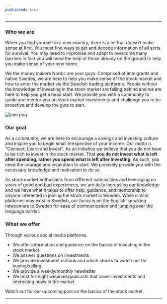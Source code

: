 ```yaml
---
published: true
---
```

---
### Who we are

When you find yourself in a new country, there is a lot that doesn’t make sense at first. You must find ways to get and decode information of all sorts for survival. You may need to improvise and adapt to overcome many barriers.In fact you will need the help of those already on the ground to help you make sense of your new home. 

We the money makers Nordic are your guys. Comprised of immigrants and native Swedes, we are here to help you make sense of the stock market and how to enter the market via the Swedish trading platforms. People without the knowledge of investing in the stock market are falling behind and we are here to help you get a head start. We provide you with a community to guide and mentor you on stock market investments and challenge you to be proactive and develop the guts to start.

![mm.png]({{site.baseurl}}/_posts/mm.png)


### Our goal

As a community, we are here to encourage a savings and investing culture and inspire you to begin small irrespective of your income. Our motto is "Connect, Learn and Invest". As an initiative we believe that you do not have to be rich to invest in the stock market. That **__you do not invest what is left after spending, rather you spend what is left after investing__**. As such, you need the courage and inspiration to start. We precisely provide you with the necessary knowledge and motivation to do so. 

As stock market enthusiasts from different nationalities and leveraging on years of good and bad experiences, we are daily increasing our knowledge and we have what it takes to offer help, guidance, and mentorship to anyone interested in joining the stock market in Sweden. While similar platforms may exist in Swedish, our focus is on the English-speaking newcomers to Sweden for ease of communication and jumping over the language barrier.

### What we offer


Through various social media platforms.
- We offer information and guidance on the basics of investing in the stock market.
- We answer questions on investments
- We provide investment outlook and which stocks to watch out for buying/selling.
- We provide a weekly/monthly newsletter
- We host fortnight webinars/podcasts that cover investments and interesting news in the market.

Watch out for our upcoming post on the basics of the stock market.

---

